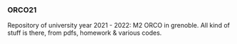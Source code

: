 ### ORCO21
Repository of university year 2021 - 2022: M2 ORCO in grenoble.
All kind of stuff is there, from pdfs, homework & various codes.
